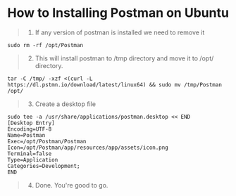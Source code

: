 # How to Installing Postman on Ubuntu

> 1. If any version of postman is installed we need to remove it
```
sudo rm -rf /opt/Postman
```

> 2. This will install postman to /tmp directory and move it to /opt/ directory.
```
tar -C /tmp/ -xzf <(curl -L https://dl.pstmn.io/download/latest/linux64) && sudo mv /tmp/Postman /opt/
```

> 3. Create a desktop file
```
sudo tee -a /usr/share/applications/postman.desktop << END
[Desktop Entry]
Encoding=UTF-8
Name=Postman
Exec=/opt/Postman/Postman
Icon=/opt/Postman/app/resources/app/assets/icon.png
Terminal=false
Type=Application
Categories=Development;
END
```

> 4. Done. You're good to go.